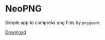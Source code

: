 # NeoPNG
Simple app to compress png files by `pngquant`

[Download](http://pan.baidu.com/s/1gecOxMF)
